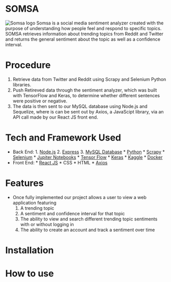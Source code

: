 # SOMSA
![Somsa logo](https://cdn.discordapp.com/attachments/733447389393977406/780950213497847869/Account.jpg)
Somsa is a social media sentiment analyzer created with the purpose of understanding how people feel and respond to specific topics. SOMSA  retrieves information about trending topics from Reddit and Twitter and returns the general sentiment about the topic as well as a confidence interval.

# Procedure
1. Retrieve data from Twitter and Reddit using Scrapy and Selenium Python libraries.
2. Push Retireved data through the sentiment analyzer, which was built with TensorFlow and Keras, to determine whether different sentences were positive or negative.
3. The data is then sent to our MySQL database using Node.js and Sequelize, where is can be sent out by Axios, a JavaScipt library, via an API call made by our React JS front end.

# Tech and Framework Used
* Back End:
      1. [Node.js](https://github.com/nodejs)
      2. [Express](https://github.com/expressjs/express)
      3. [MySQL Database](https://github.com/mysql/mysql-server)
      * [Python](https://github.com/python)
      * [Scrapy](https://github.com/scrapy/scrapy)
      * [Selenium](https://github.com/SeleniumHQ/selenium)
      * [Jupiter Notebooks](https://github.com/jupyter/notebook)
      * [Tensor Flow](https://github.com/tensorflow/tensorflow)
      * [Keras](https://github.com/keras-team/keras)
      * [Kaggle](https://www.kaggle.com/docs/datasets)
      * [Docker](https://github.com/docker/compose)
* Front End:
       * [React JS](https://github.com/reactjs/reactjs.org)
       * CSS
       * HTML
       * [Axios](https://github.com/axios/axios)
      
# Features
* Once fully implemented our project allows a user to view a web application featuring
  1. A trending topic
  2. A sentiment and confidence interval for that topic
  3. The ability to view and search different trending topic sentiments with or without logging in
  4. The ability to create an account and track a sentiment over time
  
# Installation

# How to use
  
